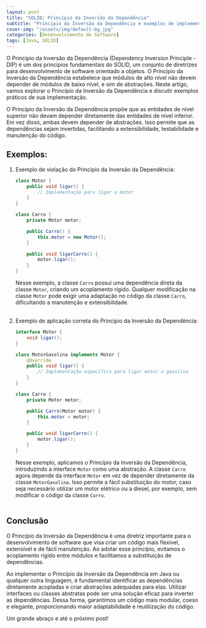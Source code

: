 ```yaml
---
layout: post
title: "SOLID: Princípio da Inversão da Dependência"
subtitle: "Princípio da Inversão da Dependência e exemplos de implementação em Java"
cover-img: "/assets/img/default-bg.jpg"
categories: [Desenvolvimento de Software]
tags: [Java, SOLID]
---
```


O Princípio da Inversão da Dependência (Dependency Inversion Principle - DIP) é um dos princípios fundamentais do SOLID, um conjunto de diretrizes para desenvolvimento de software orientado a objetos. O Princípio da Inversão da Dependência estabelece que módulos de alto nível não devem depender de módulos de baixo nível, e sim de abstrações. Neste artigo, vamos explorar o Princípio da Inversão da Dependência e discutir exemplos práticos de sua implementação.

O Princípio da Inversão da Dependência propõe que as entidades de nível superior não devam depender diretamente das entidades de nível inferior. Em vez disso, ambas devem depender de abstrações. Isso permite que as dependências sejam invertidas, facilitando a extensibilidade, testabilidade e manutenção do código.

## Exemplos:

1. Exemplo de violação do Princípio da Inversão da Dependência:

    ```java
    class Motor {
        public void ligar() {
            // Implementação para ligar o motor
        }
    }
    
    class Carro {
        private Motor motor;
    
        public Carro() {
            this.motor = new Motor();
        }
    
        public void ligarCarro() {
            motor.ligar();
        }
    }
    ```

   Nesse exemplo, a classe `Carro` possui uma dependência direta da classe `Motor`, criando um acoplamento rígido. Qualquer modificação na classe `Motor` pode exigir uma adaptação no código da classe `Carro`, dificultando a manutenção e extensibilidade.<br><br>

2. Exemplo de aplicação correta do Princípio da Inversão da Dependência:

    ```java
    interface Motor {
        void ligar();
    }
    
    class MotorGasolina implements Motor {
        @Override
        public void ligar() {
            // Implementação específica para ligar motor a gasolina
        }
    }
    
    class Carro {
        private Motor motor;
    
        public Carro(Motor motor) {
            this.motor = motor;
        }
    
        public void ligarCarro() {
            motor.ligar();
        }
    }
    ```

   Nesse exemplo, aplicamos o Princípio da Inversão da Dependência, introduzindo a interface `Motor` como uma abstração. A classe `Carro` agora depende da interface `Motor` em vez de depender diretamente da classe `MotorGasolina`. Isso permite a fácil substituição do motor, caso seja necessário utilizar um motor elétrico ou a diesel, por exemplo, sem modificar o código da classe `Carro`.<br><br>

## Conclusão

O Princípio da Inversão da Dependência é uma diretriz importante para o desenvolvimento de software que visa criar um código mais flexível, extensível e de fácil manutenção. Ao adotar esse princípio, evitamos o acoplamento rígido entre módulos e facilitamos a substituição de dependências.

Ao implementar o Princípio da Inversão da Dependência em Java ou qualquer outra linguagem, é fundamental identificar as dependências diretamente acopladas e criar abstrações adequadas para elas. Utilizar interfaces ou classes abstratas pode ser uma solução eficaz para inverter as dependências. Dessa forma, garantimos um código mais modular, coeso e elegante, proporcionando maior adaptabilidade e reutilização do código.

Um grande abraço e até o próximo post!
